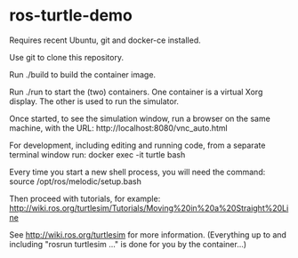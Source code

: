 # ros-turtle-demo

Requires recent Ubuntu, git and docker-ce installed.

Use git to clone this repository.

Run ./build to build the container image.

Run ./run to start the (two) containers. One container is a virtual Xorg display. The other is used to run the simulator.

Once started, to see the simulation window, run a browser on the same machine, with the URL:
http://localhost:8080/vnc_auto.html

For development, including editing and running code, from a separate terminal window run:
docker exec -it turtle bash

Every time you start a new shell process, you will need the command:
source /opt/ros/melodic/setup.bash

Then proceed with tutorials, for example:
http://wiki.ros.org/turtlesim/Tutorials/Moving%20in%20a%20Straight%20Line

See http://wiki.ros.org/turtlesim for more information.
(Everything up to and including "rosrun turtlesim ..." is done for you by the container...)
